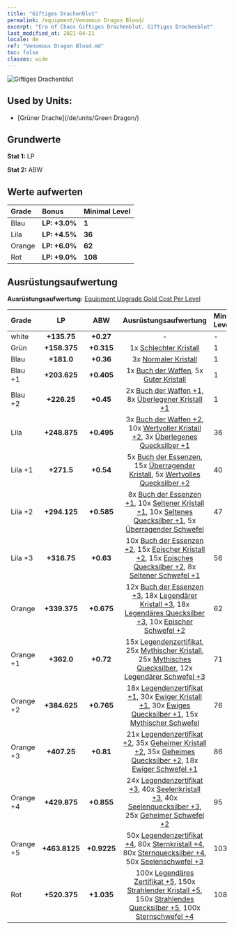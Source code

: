 ```yaml
---
title: "Giftiges Drachenblut"
permalink: /equipment/Venomous Dragon Blood/
excerpt: "Era of Chaos Giftiges Drachenblut. Giftiges Drachenblut"
last_modified_at: 2021-04-21
locale: de
ref: "Venomous Dragon Blood.md"
toc: false
classes: wide
---
```


  ![Giftiges Drachenblut](/images/e/e_2074.png)

## Used by Units:

* [Grüner Drache](/de/units/Green Dragon/) 


## Grundwerte
 **Stat 1:** LP

 **Stat 2:** ABW

## Werte aufwerten

  |     Grade    |   Bonus | Minimal Level | 
  |:-------------|:--------|:--------------| 
  | Blau | **LP: +3.0%** | **1** | 
  | Lila | **LP: +4.5%** | **36** | 
  | Orange | **LP: +6.0%** | **62** | 
  | Rot | **LP: +9.0%** | **108** | 


## Ausrüstungsaufwertung
 **Ausrüstungsaufwertung:** [Equipment Upgrade Gold Cost Per Level](/equipment/EquipmentUpgradeCostPerLevel/) 

  |          Grade      | LP | ABW | Ausrüstungsaufwertung | Minimal Level |
  |:--------------------|:---------:|:---------:|:----------------:|:--------------|
  | white | **+135.75** | **+0.27** | - | - |
  | Grün | **+158.375** | **+0.315** | 1x [Schlechter Kristall](/de/Items/mat_5/) | 1 |
  | Blau | **+181.0** | **+0.36** | 3x [Normaler Kristall](/de/Items/mat_11/) | 1 |
  | Blau +1 | **+203.625** | **+0.405** | 1x [Buch der Waffen](/de/Items/mat_18/), 5x [Guter Kristall](/de/Items/mat_17/) | 1 |
  | Blau +2 | **+226.25** | **+0.45** | 2x [Buch der Waffen +1](/de/Items/mat_25/), 8x [Überlegener Kristall +1](/de/Items/mat_24/) | 1 |
  | Lila | **+248.875** | **+0.495** | 3x [Buch der Waffen +2](/de/Items/mat_32/), 10x [Wertvoller Kristall +2](/de/Items/mat_31/), 3x [Überlegenes Quecksilber +1](/de/Items/mat_21/) | 36 |
  | Lila +1 | **+271.5** | **+0.54** | 5x [Buch der Essenzen](/de/Items/mat_39/), 15x [Überragender Kristall](/de/Items/mat_38/), 5x [Wertvolles Quecksilber +2](/de/Items/mat_28/) | 40 |
  | Lila +2 | **+294.125** | **+0.585** | 8x [Buch der Essenzen +1](/de/Items/mat_46/), 10x [Seltener Kristall +1](/de/Items/mat_45/), 10x [Seltenes Quecksilber +1](/de/Items/mat_42/), 5x [Überragender Schwefel](/de/Items/mat_36/) | 47 |
  | Lila +3 | **+316.75** | **+0.63** | 10x [Buch der Essenzen +2](/de/Items/mat_53/), 15x [Epischer Kristall +2](/de/Items/mat_52/), 15x [Episches Quecksilber +2](/de/Items/mat_49/), 8x [Seltener Schwefel +1](/de/Items/mat_43/) | 56 |
  | Orange | **+339.375** | **+0.675** | 12x [Buch der Essenzen +3](/de/Items/mat_60/), 18x [Legendärer Kristall +3](/de/Items/mat_59/), 18x [Legendäres Quecksilber +3](/de/Items/mat_56/), 10x [Epischer Schwefel +2](/de/Items/mat_50/) | 62 |
  | Orange +1 | **+362.0** | **+0.72** | 15x [Legendenzertifikat](/de/Items/mat_67/), 25x [Mythischer Kristall](/de/Items/mat_66/), 25x [Mythisches Quecksilber](/de/Items/mat_63/), 12x [Legendärer Schwefel +3](/de/Items/mat_57/) | 71 |
  | Orange +2 | **+384.625** | **+0.765** | 18x [Legendenzertifikat +1](/de/Items/mat_74/), 30x [Ewiger Kristall +1](/de/Items/mat_73/), 30x [Ewiges Quecksilber +1](/de/Items/mat_70/), 15x [Mythischer Schwefel](/de/Items/mat_64/) | 76 |
  | Orange +3 | **+407.25** | **+0.81** | 21x [Legendenzertifikat +2](/de/Items/mat_81/), 35x [Geheimer Kristall +2](/de/Items/mat_80/), 35x [Geheimes Quecksilber +2](/de/Items/mat_77/), 18x [Ewiger Schwefel +1](/de/Items/mat_71/) | 86 |
  | Orange +4 | **+429.875** | **+0.855** | 24x [Legendenzertifikat +3](/de/Items/mat_88/), 40x [Seelenkristall +3](/de/Items/mat_87/), 40x [Seelenquecksilber +3](/de/Items/mat_84/), 25x [Geheimer Schwefel +2](/de/Items/mat_78/) | 95 |
  | Orange +5 | **+463.8125** | **+0.9225** | 50x [Legendenzertifikat +4](/de/Items/mat_95/), 80x [Sternkristall +4](/de/Items/mat_94/), 80x [Sternquecksilber +4](/de/Items/mat_91/), 50x [Seelenschwefel +3](/de/Items/mat_85/) | 103 |
  | Rot | **+520.375** | **+1.035** | 100x [Legendäres Zertifikat +5](/de/Items/mat_102/), 150x [Strahlender Kristall +5](/de/Items/mat_101/), 150x [Strahlendes Quecksilber +5](/de/Items/mat_98/), 100x [Sternschwefel +4](/de/Items/mat_92/) | 108 |

